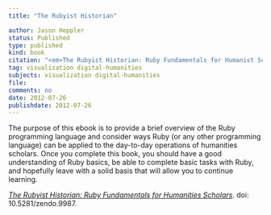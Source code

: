 ```yaml
---
title: "The Rubyist Historian"

author: Jason Heppler
status: Published
type: published
kind: book
citation: "<em>The Rubyist Historian: Ruby Fundamentals for Humanist Scholars.</em>"
tag: visualization digital-humanities
subjects: visualization digital-humanities
file:
comments: no
date: 2012-07-26
publishdate: 2012-07-26
---
```


The purpose of this ebook is to provide a brief overview of the Ruby programming language and consider ways Ruby (or any other programming language) can be applied to the day-to-day operations of humanities scholars. Once you complete this book, you should have a good understanding of Ruby basics, be able to complete basic tasks with Ruby, and hopefully leave with a solid basis that will allow you to continue learning.

*[The Rubyist Historian: Ruby Fundamentals for Humanities Scholars](http://hepplerj.github.io/rubyist-historian/)*. doi: 10.5281/zendo.9987.
